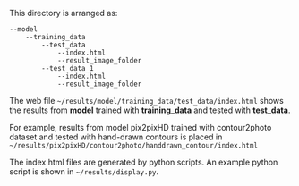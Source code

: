 This directory is arranged as:
```
--model
	--training_data
		--test_data
			--index.html
			--result_image_folder
		--test_data_1
			--index.html
			--result_image_folder
```
The web file ```~/results/model/training_data/test_data/index.html``` shows the results from **model** trained with **training_data** and tested with **test_data**. 

For example, results from model pix2pixHD trained with contour2photo dataset and tested with hand-drawn contours is placed in ```~/results/pix2pixHD/contour2photo/handdrawn_contour/index.html```

The index.html files are generated by python scripts. An example python script is shown in ```~/results/display.py```.
